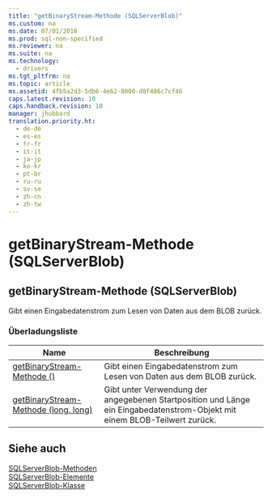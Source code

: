 ```yaml
---
title: "getBinaryStream-Methode (SQLServerBlob)"
ms.custom: na
ms.date: 07/01/2016
ms.prod: sql-non-specified
ms.reviewer: na
ms.suite: na
ms.technology: 
  - drivers
ms.tgt_pltfrm: na
ms.topic: article
ms.assetid: 4fb5a2d3-5db6-4e62-8000-d0f486c7cf46
caps.latest.revision: 10
caps.handback.revision: 10
manager: jhubbard
translation.priority.ht: 
  - de-de
  - es-es
  - fr-fr
  - it-it
  - ja-jp
  - ko-kr
  - pt-br
  - ru-ru
  - sv-se
  - zh-cn
  - zh-tw
---
```

# getBinaryStream-Methode (SQLServerBlob)
    
## getBinaryStream\-Methode \(SQLServerBlob\)  
 Gibt einen Eingabedatenstrom zum Lesen von Daten aus dem BLOB zurück.  
  
### Überladungsliste  
  
|Name|Beschreibung|  
|----------|------------------|  
|[getBinaryStream-Methode &#40;&#41;](../content/getBinaryStream-Method---.md)|Gibt einen Eingabedatenstrom zum Lesen von Daten aus dem BLOB zurück.|  
|[getBinaryStream-Methode &#40;long, long&#41;](../content/getBinaryStream-Method--long--long-.md)|Gibt unter Verwendung der angegebenen Startposition und Länge ein Eingabedatenstrom\-Objekt mit einem BLOB\-Teilwert zurück.|  
  
## Siehe auch  
 [SQLServerBlob-Methoden](../content/SQLServerBlob-Methods.md)   
 [SQLServerBlob-Elemente](../content/SQLServerBlob-Members.md)   
 [SQLServerBlob-Klasse](../content/SQLServerBlob-Class.md)  
  
  